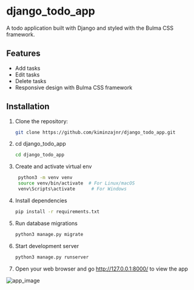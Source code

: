 # django_todo_app

A todo application built with Django and styled with the Bulma CSS framework.

## Features

- Add tasks
- Edit tasks
- Delete tasks
- Responsive design with Bulma CSS framework

## Installation

1. Clone the repository:

   ```bash
   git clone https://github.com/kiminzajnr/django_todo_app.git

2. cd django_todo_app
   ```bash
   cd django_todo_app

3. Create and activate virtual env
   ```bash
    python3 -m venv venv
    source venv/bin/activate  # For Linux/macOS
    venv\Scripts\activate      # For Windows

4. Install dependencies
   ```bash
   pip install -r requirements.txt

5. Run database migrations
   ```bash
   python3 manage.py migrate

6. Start development server
   ```bash
   python3 manage.py runserver

7. Open your web browser and go http://127.0.0.1:8000/ to view the app

![app_image](/django_todo.png)
